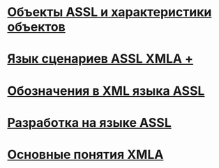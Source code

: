 # [Объекты ASSL и характеристики объектов](assl-objects-and-object-characteristics.md)

# [Язык сценариев ASSL XMLA +](../../../analysis-services/multidimensional-models-scripting-language-assl-xmla/backing-up-restoring-and-synchronizing-databases-xmla.md)

# [Обозначения в XML языка ASSL](assl-xml-conventions.md)
# [Разработка на языке ASSL](developing-with-analysis-services-scripting-language-assl.md)
# [Основные понятия XMLA](xmla-concepts.md)
